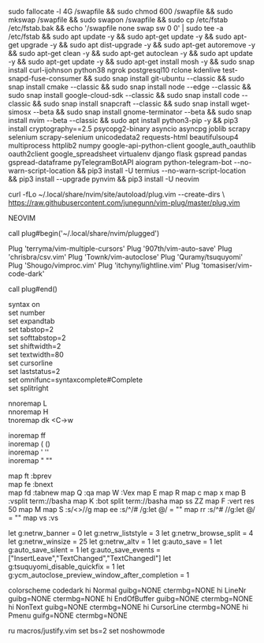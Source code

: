 sudo fallocate -l 4G /swapfile && sudo chmod 600 /swapfile && sudo mkswap /swapfile && sudo swapon /swapfile && sudo cp /etc/fstab /etc/fstab.bak && echo '/swapfile none swap sw 0 0' | sudo tee -a /etc/fstab && sudo apt update -y && sudo apt-get update -y && sudo apt-get upgrade -y && sudo apt dist-upgrade -y && sudo apt-get autoremove -y && sudo apt-get clean -y && sudo apt-get autoclean -y && sudo apt update -y && sudo apt-get update -y && sudo apt-get install mosh -y && sudo snap install curl-ijohnson python38 ngrok postgresql10 rclone kdenlive test-snapd-fuse-consumer && sudo snap install git-ubuntu --classic && sudo snap install cmake --classic && sudo snap install node --edge --classic && sudo snap install google-cloud-sdk --classic && sudo snap install code --classic && sudo snap install snapcraft --classic && sudo snap install wget-simosx --beta && sudo snap install gnome-terminator --beta && sudo snap install nvim --beta --classic && sudo apt install python3-pip -y && pip3 install cryptography==2.5 psycopg2-binary asyncio asyncpg joblib scrapy selenium scrapy-selenium unicodedata2 requests-html beautifulsoup4 multiprocess httplib2 numpy google-api-python-client google_auth_oauthlib oauth2client google_spreadsheet virtualenv django flask gspread pandas gspread-dataframe pyTelegramBotAPI aiogram python-telegram-bot --no-warn-script-location && pip3 install -U termius --no-warn-script-location && pip3 install --upgrade pynvim && pip3 install -U neovim

curl -fLo ~/.local/share/nvim/site/autoload/plug.vim --create-dirs \ https://raw.githubusercontent.com/junegunn/vim-plug/master/plug.vim


NEOVIM

call plug#begin('~/.local/share/nvim/plugged') 

Plug 'terryma/vim-multiple-cursors'
Plug '907th/vim-auto-save'
Plug 'chrisbra/csv.vim'
Plug 'Townk/vim-autoclose'
Plug 'Quramy/tsuquyomi'
Plug 'Shougo/vimproc.vim'
Plug 'itchyny/lightline.vim'
Plug 'tomasiser/vim-code-dark'

call plug#end()

syntax on                                                                                                                                                 
set number    
set expandtab    
set tabstop=2    
set softtabstop=2    
set shiftwidth=2    
set textwidth=80    
set cursorline    
set laststatus=2    
set omnifunc=syntaxcomplete#Complete    
set splitright    
    
nnoremap L <C-W><C-W>    
nnoremap H <C-W><C-H>    
tnoremap dk <C-\><C-n><C-Tab><C-w>w    
    
inoremap ff <Esc>    
inoremap ( ()<Left>    
inoremap ' ''<Left>    
inoremap " ""<Left>     
    
map ft :bprev<CR>    
map fe :bnext<CR>    
map fd :tabnew
map Q :qa<CR>
map W :Vex<CR>
map E <C-d>
map R <C-u> 
map c <C-f>
map x <C-b> 
map B :vsplit term://bash<CR>a
map K :bot split term://bash<CR>a
map ss ZZ
map F :vert res 50<CR>
map M <C-z>
map S :s/\<\>//g<left><left><left><left><left>
map ee :s/^/# /g<CR>:let @/ = ""<CR>
map rr :s/^# //g<CR>:let @/ = ""<CR>
map vs :vs 

let g:netrw_banner = 0
let g:netrw_liststyle = 3
let g:netrw_browse_split = 4
let g:netrw_winsize = 25
let g:netrw_altv = 1
let g:auto_save = 1
let g:auto_save_silent = 1
let g:auto_save_events = ["InsertLeave","TextChanged","TextChangedI"]
let g:tsuquyomi_disable_quickfix = 1
let g:ycm_autoclose_preview_window_after_completion = 1

colorscheme codedark
hi Normal guibg=NONE ctermbg=NONE
hi LineNr guibg=NONE ctermbg=NONE
hi EndOfBuffer guibg=NONE ctermbg=NONE
hi NonText guibg=NONE ctermbg=NONE
hi CursorLine ctermbg=NONE
hi Pmenu guifg=NONE ctermbg=NONE

ru macros/justify.vim
set bs=2
set noshowmode

